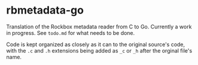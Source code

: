 # rbmetadata-go

Translation of the Rockbox metadata reader from C to Go.
Currently a work in progress.
See `todo.md` for what needs to be done.

Code is kept organized as closely as it can to the original source's code,
with the `.c` and `.h` extensions being added as `_c` or `_h` after the orginal file's name.